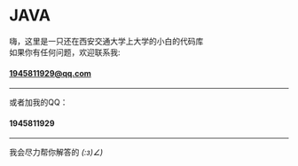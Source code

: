 # JAVA
 嗨，这里是一只还在西安交通大学上大学的小白的代码库  
 如果你有任何问题，欢迎联系我:
 #### 1945811929@qq.com
 -------------------------------
 或者加我的QQ：
 #### 1945811929
 --------------------------------------
 我会尽力帮你解答的 _(:з)∠)_
